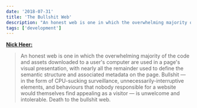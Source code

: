```yaml
---
date: '2018-07-31'
title: 'The Bullshit Web'
description: "An honest web is one in which the overwhelming majority of the code and assets downloaded to a user's computer are used in a page's visual presentation, with nearly all the remainder used to define the semantic structure and associated metadata on the page. Bullshit — in the form of CPU-sucking surveillance, unnecessarily-interruptive elements, and behaviours that nobody responsible for a website would themselves find appealing as a visitor — is unwelcome and intolerable."
tags: ['development']
---
```


**[Nick Heer:](https://pxlnv.com/blog/bullshit-web/)**

> An honest web is one in which the overwhelming majority of the code and assets downloaded to a user's computer are used in a page's visual presentation, with nearly all the remainder used to define the semantic structure and associated metadata on the page. Bullshit — in the form of CPU-sucking surveillance, unnecessarily-interruptive elements, and behaviours that nobody responsible for a website would themselves find appealing as a visitor — is unwelcome and intolerable.
> Death to the bullshit web.<!-- excerpt -->
